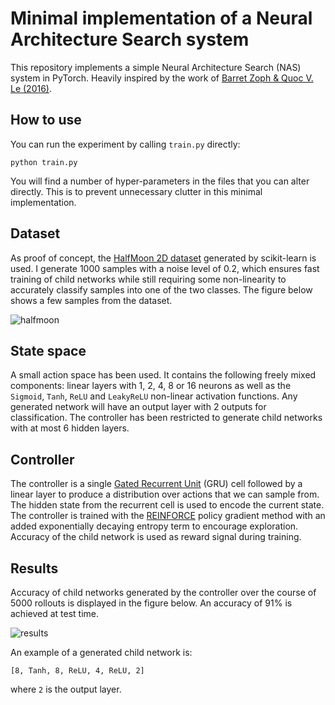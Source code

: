 # Minimal implementation of a Neural Architecture Search system

This repository implements a simple Neural Architecture Search (NAS) system in PyTorch. Heavily inspired by the work of [Barret Zoph & Quoc V. Le (2016)](https://arxiv.org/abs/1611.01578).

## How to use

You can run the experiment by calling ```train.py``` directly:

```
python train.py
```

You will find a number of hyper-parameters in the files that you can alter directly. This is to prevent unnecessary clutter in this minimal implementation.

## Dataset

As proof of concept, the [HalfMoon 2D dataset](https://scikit-learn.org/stable/modules/generated/sklearn.datasets.make_moons.html) generated by scikit-learn is used. I generate 1000 samples with a noise level of 0.2, which ensures fast training of child networks while still requiring some non-linearity to accurately classify samples into one of the two classes. The figure below shows a few samples from the dataset.

![halfmoon](https://i.imgur.com/ynSnpMU.png)

## State space

A small action space has been used. It contains the following freely mixed components: linear layers with 1, 2, 4, 8 or 16 neurons as well as the ```Sigmoid```, ```Tanh```, ```ReLU``` and ```LeakyReLU``` non-linear activation functions. Any generated network will have an output layer with 2 outputs for classification. The controller has been restricted to generate child networks with at most 6 hidden layers.

## Controller

The controller is a single [Gated Recurrent Unit](https://pytorch.org/docs/stable/nn.html#gru) (GRU) cell followed by a linear layer to produce a distribution over actions that we can sample from. The hidden state from the recurrent cell is used to encode the current state. The controller is trained with the [REINFORCE](http://www-anw.cs.umass.edu/~barto/courses/cs687/williams92simple.pdf) policy gradient method with an added exponentially decaying entropy term to encourage exploration. Accuracy of the child network is used as reward signal during training.

## Results

Accuracy of child networks generated by the controller over the course of 5000 rollouts is displayed in the figure below. An accuracy of 91% is achieved at test time.

![results](https://i.imgur.com/ADAPV0g.png)

An example of a generated child network is:

```[8, Tanh, 8, ReLU, 4, ReLU, 2]```

where ```2``` is the output layer.
